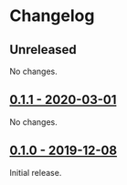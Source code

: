# Changelog

## Unreleased

No changes.

## [0.1.1 - 2020-03-01](https://github.com/jonas-schievink/jaylink/releases/tag/0.1.1)

No changes.

## [0.1.0 - 2019-12-08](https://github.com/jonas-schievink/jaylink/releases/tag/0.1.0)

Initial release.
